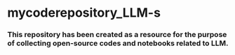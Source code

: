 # mycoderepository_LLM-s

### This repository has been created as a resource for the purpose of collecting open-source codes and notebooks related to LLM.
